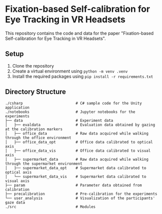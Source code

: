 # Fixation-based Self-calibration for Eye Tracking in VR Headsets
This repository contains the code and data for the paper "Fixation-based Self-calibration for Eye Tracking in VR Headsets".

## Setup
1. Clone the repository
2. Create a virtual environment using `python -m venv .venv`
3. Install the required packages using `pip install -r requirements.txt`

## Directory Structure
```text
./csharp                        # C# sample code for the Unity application
./notebooks                     # Jupyter notebooks for the experiments
├── data                        # Experiment data
│   ├── evaldata                # Evaluation data obtained by gazing at the calibration markers
│   ├── office_data             # Raw data acquired while walking through the office environment
│   ├── office_data_opt         # Office data calibrated to optical axis
│   ├── office_data_vis         # Office data calibrated to visual axis
│   ├── supermarket_data        # Raw data acquired while walking through the supermarket environment
│   ├── supermarket_data_opt    # Supermarket data calibrated to optical axis
│   └── supermarket_data_vis    # Supermarket data calibrated to visual axis
├── param                       # Parameter data obtained from calibration
├── precalibration              # Pre-calibration for the experiments
└── user_analysis               # Visualization of the participants' gaze data
./src                           # Modules
```